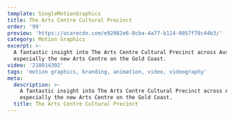 ```yaml
---
template: SingleMotionGraphics
title: The Arts Centre Cultural Precinct
order: '99'
preview: 'https://ucarecdn.com/e92082e6-8cba-4a77-b114-0857f78c44b3/'
category: Motion Graphics
excerpt: >-
  A fantastic insight into The Arts Centre Cultural Precinct across Australia
  especially the new Arts Centre on the Gold Coast.
video: '218014302'
tags: 'motion graphics, branding, animation, video, videography'
meta:
  description: >-
    A fantastic insight into The Arts Centre Cultural Precinct across Australia
    especially the new Arts Centre on the Gold Coast.
  title: The Arts Centre Cultural Precinct
---
```



